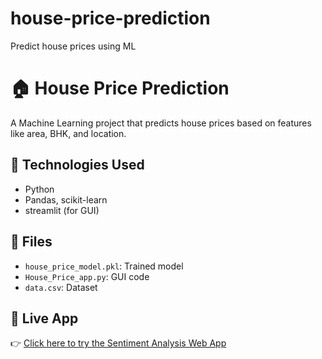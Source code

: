# house-price-prediction
Predict house prices using ML
# 🏠 House Price Prediction

A Machine Learning project that predicts house prices based on features like area, BHK, and location.

## 🔧 Technologies Used
- Python
- Pandas, scikit-learn
- streamlit (for GUI)

## 📂 Files
- `house_price_model.pkl`: Trained model
- `House_Price_app.py`: GUI code
- `data.csv`: Dataset
## 🔗 Live App

👉 [Click here to try the Sentiment Analysis Web App](http://192.168.66.172:8501)

